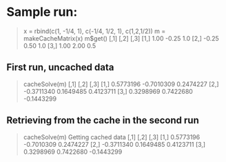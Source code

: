 # Sample run:

>  x = rbind(c(1, -1/4, 1), c(-1/4, 1/2, 1), c(1,2,1/2))
> m = makeCacheMatrix(x)
> m$get()
      [,1]  [,2] [,3]
[1,]  1.00 -0.25  1.0
[2,] -0.25  0.50  1.0
[3,]  1.00  2.00  0.5

## First run, uncached data
> cacheSolve(m)
           [,1]       [,2]       [,3]
[1,]  0.5773196 -0.7010309  0.2474227
[2,] -0.3711340  0.1649485  0.4123711
[3,]  0.3298969  0.7422680 -0.1443299


## Retrieving from the cache in the second run
> cacheSolve(m)
Getting cached data
           [,1]       [,2]       [,3]
[1,]  0.5773196 -0.7010309  0.2474227
[2,] -0.3711340  0.1649485  0.4123711
[3,]  0.3298969  0.7422680 -0.1443299